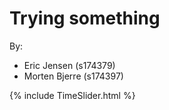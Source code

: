 # Trying something
By:
- Eric Jensen (s174379)
- Morten Bjerre (s174397)

<body>
{% include TimeSlider.html %}
</body>
